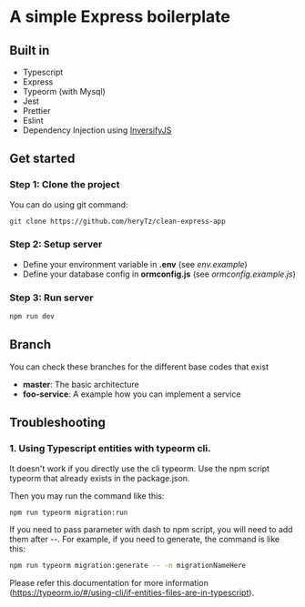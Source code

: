 # A simple Express boilerplate

## Built in

- Typescript
- Express
- Typeorm (with Mysql)
- Jest
- Prettier
- Eslint
- Dependency Injection using [InversifyJS](https://github.com/inversify/InversifyJS)

## Get started

### Step 1: Clone the project

You can do using git command:

```bash
git clone https://github.com/heryTz/clean-express-app
```

### Step 2: Setup server

- Define your environment variable in **.env** (see *env.example*)  
- Define your database config in **ormconfig.js** (see *ormconfig.example.js*)

### Step 3: Run server

```bash
npm run dev
```

## Branch

You can check these branches for the different base codes that exist

- **master**: The basic architecture
- **foo-service**: A example how you can implement a service

## Troubleshooting

### 1. Using Typescript entities with **typeorm** cli.

It doesn't work if you directly use the cli typeorm. Use the npm script typeorm that already exists in the package.json.  

Then you may run the command like this:

```bash
npm run typeorm migration:run
```

If you need to pass parameter with dash to npm script, you will need to add them after --. For example, if you need to generate, the command is like this:

```bash
npm run typeorm migration:generate -- -n migrationNameHere
```

Please refer this documentation for more information (https://typeorm.io/#/using-cli/if-entities-files-are-in-typescript).
